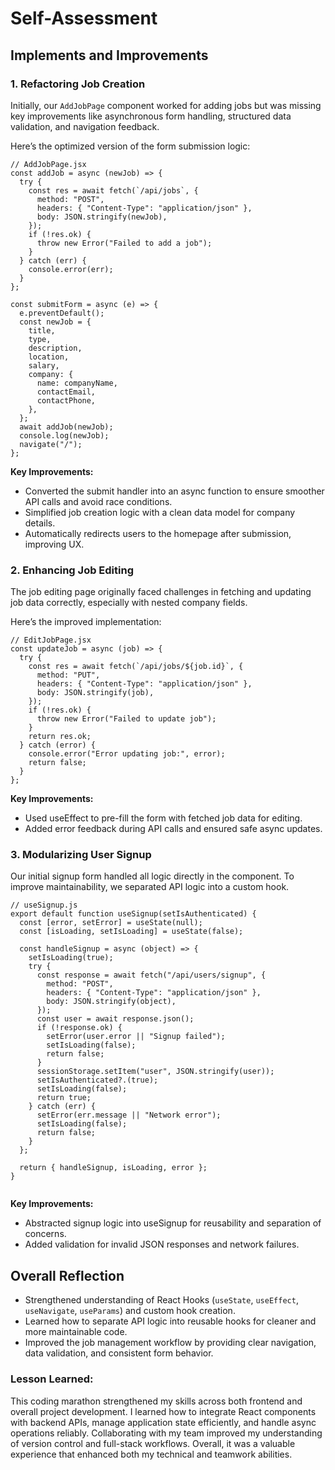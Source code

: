 # Self-Assessment

## Implements and Improvements ##
### 1. Refactoring Job Creation ###
Initially, our `AddJobPage` component worked for adding jobs but was missing key improvements like asynchronous form handling, structured data validation, and navigation feedback.

Here’s the optimized version of the form submission logic:
```
// AddJobPage.jsx
const addJob = async (newJob) => {
  try {
    const res = await fetch(`/api/jobs`, {
      method: "POST",
      headers: { "Content-Type": "application/json" },
      body: JSON.stringify(newJob),
    });
    if (!res.ok) {
      throw new Error("Failed to add a job");
    }
  } catch (err) {
    console.error(err);
  }
};

const submitForm = async (e) => {
  e.preventDefault();
  const newJob = {
    title,
    type,
    description,
    location,
    salary,
    company: {
      name: companyName,
      contactEmail,
      contactPhone,
    },
  };
  await addJob(newJob);
  console.log(newJob);
  navigate("/");
};

```
**Key Improvements:**
- Converted the submit handler into an async function to ensure smoother API calls and avoid race conditions.
- Simplified job creation logic with a clean data model for company details.
- Automatically redirects users to the homepage after submission, improving UX.

### 2. Enhancing Job Editing ###
The job editing page originally faced challenges in fetching and updating job data correctly, especially with nested company fields.

Here’s the improved implementation:
```
// EditJobPage.jsx
const updateJob = async (job) => {
  try {
    const res = await fetch(`/api/jobs/${job.id}`, {
      method: "PUT",
      headers: { "Content-Type": "application/json" },
      body: JSON.stringify(job),
    });
    if (!res.ok) {
      throw new Error("Failed to update job");
    }
    return res.ok;
  } catch (error) {
    console.error("Error updating job:", error);
    return false;
  }
};

```
**Key Improvements:**
- Used useEffect to pre-fill the form with fetched job data for editing.
- Added error feedback during API calls and ensured safe async updates.

### 3. Modularizing User Signup ###
Our initial signup form handled all logic directly in the component. To improve maintainability, we separated API logic into a custom hook.
```
// useSignup.js
export default function useSignup(setIsAuthenticated) {
  const [error, setError] = useState(null);
  const [isLoading, setIsLoading] = useState(false);

  const handleSignup = async (object) => {
    setIsLoading(true);
    try {
      const response = await fetch("/api/users/signup", {
        method: "POST",
        headers: { "Content-Type": "application/json" },
        body: JSON.stringify(object),
      });
      const user = await response.json();
      if (!response.ok) {
        setError(user.error || "Signup failed");
        setIsLoading(false);
        return false;
      }
      sessionStorage.setItem("user", JSON.stringify(user));
      setIsAuthenticated?.(true);
      setIsLoading(false);
      return true;
    } catch (err) {
      setError(err.message || "Network error");
      setIsLoading(false);
      return false;
    }
  };

  return { handleSignup, isLoading, error };
}


```
**Key Improvements:**
- Abstracted signup logic into useSignup for reusability and separation of concerns.
- Added validation for invalid JSON responses and network failures.

## Overall Reflection ##
- Strengthened understanding of React Hooks (`useState`, `useEffect`, `useNavigate`, `useParams`) and custom hook creation.
- Learned how to separate API logic into reusable hooks for cleaner and more maintainable code.
- Improved the job management workflow by providing clear navigation, data validation, and consistent form behavior.

### Lesson Learned: ###
This coding marathon strengthened my skills across both frontend and overall project development. I learned how to integrate React components with backend APIs, manage application state efficiently, and handle async operations reliably. Collaborating with my team improved my understanding of version control and full-stack workflows. Overall, it was a valuable experience that enhanced both my technical and teamwork abilities.



